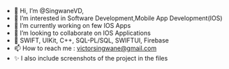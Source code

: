 - 👋 Hi, I’m @SingwaneVD,
- 👀 I’m interested in Software Development,Mobile App Development(IOS)
- 🌱 I’m currently working on few IOS Apps
- 💞️ I’m looking to collaborate on IOS Applications
- 🧠 SWIFT, UIKit, C++, SQL-PL/SQL, SWIFTUI, Firebase
- 📫 How to reach me : victorsingwane@gmail.com
- ✨ I also include screenshots of the project in the files

<!---
SingwaneVD/SingwaneVD is a ✨ special ✨ repository because its `README.md` (this file) appears on your GitHub profile.
You can click the Preview link to take a look at your changes.
--->
